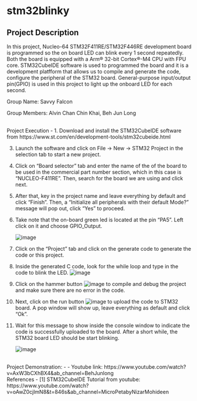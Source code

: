 # stm32blinky
Project Description
-
In this project, Nucleo-64 STM32F411RE/STM32F446RE development board is programmed so the on board LED can blink every 1 second repeatedly. Both the board is equipped with a Arm® 32-bit Cortex®-M4 CPU with FPU core. STM32CubeIDE software is used to programmed the board and it is a development platfform that allows us to compile and generate the code, configure the peripheral of the STM32 board. General-purpose input/output pin(GPIO) is used in this project to light up the onboard LED for each second.  

Group Name: Savvy Falcon

Group Members: Alvin Chan Chin Khai, Beh Jun Long

<br>
Project Execution
- 
1.	Download and install the STM32CubeIDE software from https://www.st.com/en/development-tools/stm32cubeide.html
	
3.	Launch the software and click on File -> New -> STM32 Project in the selection tab to start a new project.
4.  Click on “Board selector” tab and enter the name of the of the board to be used in the commercial part number section, which in this case is “NUCLEO-F411RE”. Then,     search for the board we are using and click next.
5.	After that, key in the project name and leave everything by default and click “Finish”. Then, a “Initialize all peripherals with their default Mode?” message will     pop out, click “Yes” to proceed.
6.	Take note that the on-board green led is located at the pin “PA5”. Left click on it and choose GPIO_Output.

	![image](https://user-images.githubusercontent.com/118992897/203946373-e902a81c-0de9-414e-b00d-5cae9230b4a4.png)
	
6.	Click on the “Project” tab and click on the generate code to generate the code or this project.
7.	Inside the generated C code, look for the while loop and type in the code to blink the LED. 
	![image](https://user-images.githubusercontent.com/118992897/203993801-cb94b160-13ed-4a1f-9c38-457dadede2fa.png)
	
8.	Click on the hammer button  ![image](https://user-images.githubusercontent.com/118992897/203946521-463dc74b-5dc5-4b98-b11d-62d41a069fff.png)
  to compile and debug the project and make sure there are no error in the code.
9.	Next, click on the run button  ![image](https://user-images.githubusercontent.com/118992897/203946543-0eecbfc3-fa76-4c21-8bd0-c7ae0ea5d885.png)
 to upload the code to STM32 board. A pop window will show up, leave everything as default and click “Ok”.

10.	Wait for this message to show inside the console window to indicate the code is successfully uploaded to the board. After a short while, the STM32 board LED should     be start blinking.

 	![image](https://user-images.githubusercontent.com/118992897/203946566-971689fd-72ea-4819-9dee-68c7e7e7f52c.png)
	

	

<br>
Project Demonstration: 
- 
  - Youtube link: https://www.youtube.com/watch?v=AxW3bCXhBX4&ab_channel=BehJunlong


<br>  
References
- 
  [1] STM32CubeIDE Tutorial from youtube: https://www.youtube.com/watch?v=oAwZ0cjlmN8&t=846s&ab_channel=MicroPetabyNizarMohideen
